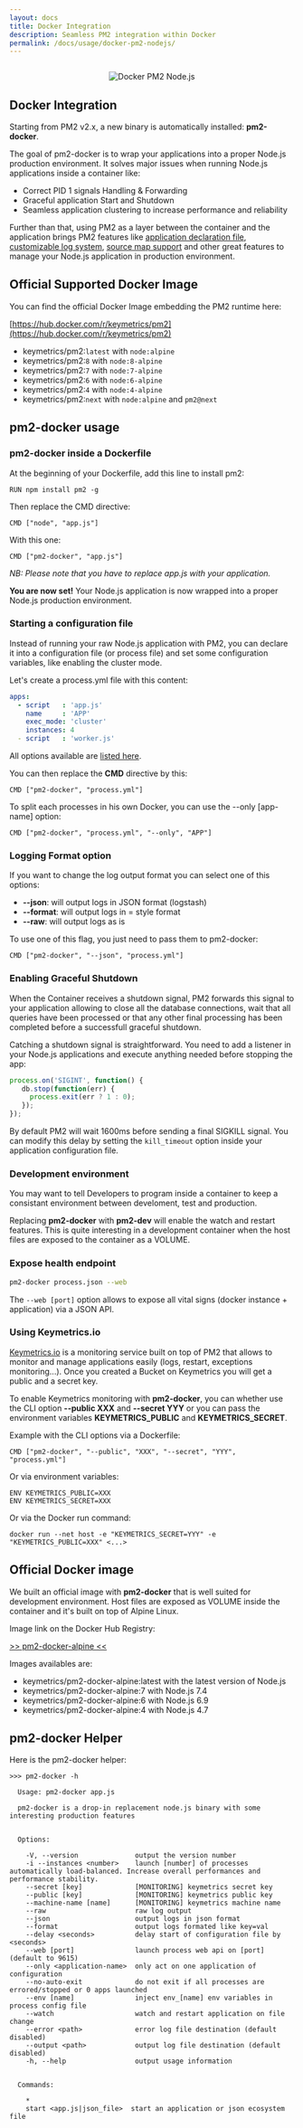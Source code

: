 ```yaml
---
layout: docs
title: Docker Integration
description: Seamless PM2 integration within Docker
permalink: /docs/usage/docker-pm2-nodejs/
---
```


<center style="margin-top: 28px; margin-bottom: 23px">
<img src="/images/docker_logo.png" title="Docker PM2 Node.js"/>
</center>

## Docker Integration

Starting from PM2 v2.x, a new binary is automatically installed: **pm2-docker**.

The goal of pm2-docker is to wrap your applications into a proper Node.js production environment. It solves major issues when running Node.js applications inside a container like:

- Correct PID 1 signals Handling & Forwarding
- Graceful application Start and Shutdown
- Seamless application clustering to increase performance and reliability

Further than that, using PM2 as a layer between the container and the application brings PM2 features like [application declaration file](/docs/usage/application-declaration/), [customizable log system](/docs/usage/log-management/), [source map support](/docs/usage/source-map-support/) and other great features to manage your Node.js application in production environment.

## Official Supported Docker Image

You can find the official Docker Image embedding the PM2 runtime here:

[https://hub.docker.com/r/keymetrics/pm2](https://hub.docker.com/r/keymetrics/pm2)

- keymetrics/pm2:`latest` with `node:alpine`
- keymetrics/pm2:`8` with `node:8-alpine`
- keymetrics/pm2:`7` with `node:7-alpine`
- keymetrics/pm2:`6` with `node:6-alpine`
- keymetrics/pm2:`4` with `node:4-alpine`
- keymetrics/pm2:`next` with `node:alpine` and `pm2@next`

## pm2-docker usage

### pm2-docker inside a Dockerfile

At the beginning of your Dockerfile, add this line to install pm2:

```
RUN npm install pm2 -g
```

Then replace the CMD directive:

```
CMD ["node", "app.js"]
```

With this one:

```
CMD ["pm2-docker", "app.js"]
```

*NB: Please note that you have to replace app.js with your application.*

**You are now set!** Your Node.js application is now wrapped into a proper Node.js production environment.

### Starting a configuration file

Instead of running your raw Node.js application with PM2, you can declare it into a configuration file (or process file) and set some configuration variables, like enabling the cluster mode.

Let's create a process.yml file with this content:

```yaml
apps:
  - script   : 'app.js'
    name     : 'APP'
    exec_mode: 'cluster'
    instances: 4
  - script   : 'worker.js'
```

All options available are [listed here](/docs/usage/application-declaration/#attributes-available).

You can then replace the **CMD** directive by this:

```
CMD ["pm2-docker", "process.yml"]
```

To split each processes in his own Docker, you can use the --only [app-name] option:

```
CMD ["pm2-docker", "process.yml", "--only", "APP"]
```

### Logging Format option

If you want to change the log output format you can select one of this options:

- **--json**: will output logs in JSON format (logstash)
- **--format**: will output logs in = style format
- **--raw**: will output logs as is

To use one of this flag, you just need to pass them to pm2-docker:

```
CMD ["pm2-docker", "--json", "process.yml"]
```

### Enabling Graceful Shutdown

When the Container receives a shutdown signal, PM2 forwards this signal to your application allowing to close all the database connections, wait that all queries have been processed or that any other final processing has been completed before a successfull graceful shutdown.

Catching a shutdown signal is straightforward. You need to add a listener in your Node.js applications and execute anything needed before stopping the app:

```javascript
process.on('SIGINT', function() {
   db.stop(function(err) {
     process.exit(err ? 1 : 0);
   });
});
```

By default PM2 will wait 1600ms before sending a final SIGKILL signal. You can modify this delay by setting the `kill_timeout` option inside your application configuration file.

### Development environment

You may want to tell Developers to program inside a container to keep a consistant environment between develoment, test and production.

Replacing **pm2-docker** with **pm2-dev** will enable the watch and restart features. This is quite interesting in a development container when the host files are exposed to the container as a VOLUME.

### Expose health endpoint

```bash
pm2-docker process.json --web
```

The `--web [port]` option allows to expose all vital signs (docker instance + application) via a JSON API.

### Using Keymetrics.io

[Keymetrics.io](https://keymetrics.io/) is a monitoring service built on top of PM2 that allows to monitor and manage applications easily (logs, restart, exceptions monitoring...). Once you created a Bucket on Keymetrics you will get a public and a secret key.

To enable Keymetrics monitoring with **pm2-docker**, you can whether use the CLI option **--public XXX** and **--secret YYY** or you can pass the environment variables **KEYMETRICS_PUBLIC** and **KEYMETRICS_SECRET**.

Example with the CLI options via a Dockerfile:

```
CMD ["pm2-docker", "--public", "XXX", "--secret", "YYY", "process.yml"]
```

Or via environment variables:

```
ENV KEYMETRICS_PUBLIC=XXX
ENV KEYMETRICS_SECRET=XXX
```

Or via the Docker run command:

```
docker run --net host -e "KEYMETRICS_SECRET=YYY" -e "KEYMETRICS_PUBLIC=XXX" <...>
```

## Official Docker image

We built an official image with **pm2-docker** that is well suited for development environment. Host files are exposed as VOLUME inside the container and it's built on top of Alpine Linux.

Image link on the Docker Hub Registry:

[>> pm2-docker-alpine <<](https://hub.docker.com/r/keymetrics/pm2-docker-alpine/)

Images availables are:

- keymetrics/pm2-docker-alpine:latest with the latest version of Node.js
- keymetrics/pm2-docker-alpine:7 with Node.js 7.4
- keymetrics/pm2-docker-alpine:6 with Node.js 6.9
- keymetrics/pm2-docker-alpine:4 with Node.js 4.7

## pm2-docker Helper

Here is the pm2-docker helper:

```
>>> pm2-docker -h

  Usage: pm2-docker app.js

  pm2-docker is a drop-in replacement node.js binary with some interesting production features


  Options:

    -V, --version              output the version number
    -i --instances <number>    launch [number] of processes automatically load-balanced. Increase overall performances and performance stability.
    --secret [key]             [MONITORING] keymetrics secret key
    --public [key]             [MONITORING] keymetrics public key
    --machine-name [name]      [MONITORING] keymetrics machine name
    --raw                      raw log output
    --json                     output logs in json format
    --format                   output logs formated like key=val
    --delay <seconds>          delay start of configuration file by <seconds>
    --web [port]               launch process web api on [port] (default to 9615)
    --only <application-name>  only act on one application of configuration
    --no-auto-exit             do not exit if all processes are errored/stopped or 0 apps launched
    --env [name]               inject env_[name] env variables in process config file
    --watch                    watch and restart application on file change
    --error <path>             error log file destination (default disabled)
    --output <path>            output log file destination (default disabled)
    -h, --help                 output usage information


  Commands:

    *
    start <app.js|json_file>  start an application or json ecosystem file
```
